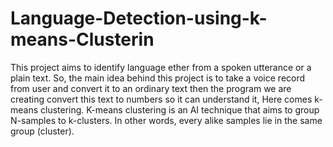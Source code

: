 # Language-Detection-using-k-means-Clusterin
This project aims to identify language ether from a spoken utterance or a plain text. So, the main idea behind this project is to take a voice record from user and convert it to an ordinary text then the program we are creating convert this text to numbers so it can understand it, Here comes k-means clustering. K-means clustering is an AI technique that aims to group N-samples to k-clusters. In other words, every alike samples lie in the same group (cluster). 
